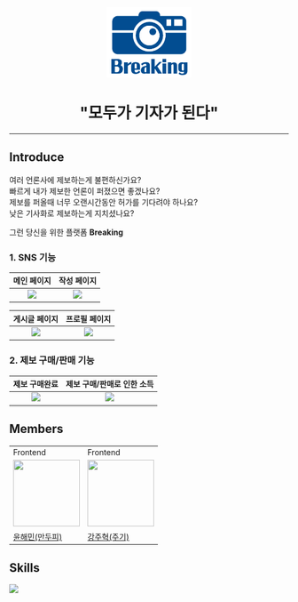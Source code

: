 <div align='center'>
  <img src="breaking-front/src/assets/img/breaking-logo.png" width=30% height=30% />

# "모두가 기자가 된다"

---

</div>

## Introduce

여러 언론사에 제보하는게 불편하신가요?  
빠르게 내가 제보한 언론이 퍼졌으면 좋겠나요?  
제보를 퍼올때 너무 오랜시간동안 허가를 기다려야 하나요?  
낮은 기사화로 제보하는게 지치셨나요?

그런 당신을 위한 플랫폼 **Breaking**

<h3>1. SNS 기능</h3>

|             메인 페이지             |             작성 페이지             |
| :--------------------------------: | :--------------------------------: |
| <img src="https://user-images.githubusercontent.com/23312485/190064274-0f9afe77-f848-48e9-9fbd-887ea1ed3971.png" width=80% /> | <img src="https://user-images.githubusercontent.com/23312485/190063538-4a9db6fb-ddd0-4c2f-8c30-bbeab8f455a4.png" width=80% /> |

|             게시글 페이지             |             프로필 페이지             |
| :----------------------------------: | :----------------------------------: |
| <img src="https://user-images.githubusercontent.com/23312485/190064049-66171788-b838-4ab3-8759-29cc297e74be.png" width=80% /> | <img src="https://user-images.githubusercontent.com/23312485/190064084-d5fcef3d-8659-4e71-9572-2c6218cb73de.png" width=80% /> |

<h3>2. 제보 구매/판매 기능</h3>

|             제보 구매완료            |             제보 구매/판매로 인한 소득             |
| :---------------------------------: | :----------------------------------------------: |
| <img src="https://user-images.githubusercontent.com/23312485/190064596-996fdb45-387c-40a0-bf7e-ec442d20aefa.png" width=80% /> | <img src="https://user-images.githubusercontent.com/23312485/190064634-bbbfb184-34a4-478b-9c08-c1e569a384e5.png" width=80% /> |

## Members

<table>
  <tr>
    <td>
      Frontend
    </td>
    <td>
      Frontend
    </td>
  </tr>
  <tr>
    <td>
      <img src="https://user-images.githubusercontent.com/49224104/189107767-c23fdacd-ac56-4e99-bec0-f2c90925c2aa.png" width="120px" height="120px"/>
    </td>
    <td>
      <img src="https://avatars.githubusercontent.com/u/23312485?v=4" width="120px" height="120px"/>
  </tr>
  <tr>
    <td>
      <a href="https://github.com/Yoon-Hae-Min">
      윤해민(만두피)
      </a>
    </td>
    <td>
      <a href="https://github.com/kangju2000">
      강주혁(주기)
      </a>
    </td>
  </tr>
  </table>
  
## Skills
![](https://user-images.githubusercontent.com/23312485/189391660-9e879f6c-afc2-4927-8637-45b069c95617.png)

